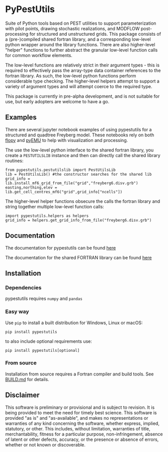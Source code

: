 # PyPestUtils

Suite of Python tools based on PEST utilities to support parameterization with pilot points, drawing stochastic realizations, and MODFLOW post-processing for structured and unstructured grids. This package consists of a (pre-)compiled shared fortran library, and a corresponding low-level python wrapper around the library functions.  There are also higher-level "helper" functions to further abstract the granular low-level function calls for common workflow elements.  

The low-level functions are relatively strict in their argument types - this is required to effectively pass the array-type data container references to the fortran library.  As such, the low-level python functions perform considerable type checking.  The higher-level helpers attempt to support a variety of argument types and will attempt coerce to the required type.  

This package is currently in pre-alpha development, and is not suitable for use, but early adopters are welcome to have a go.

## Examples

There are several jupyter notebook examples of using pypestutils for a structured and quadtree Freyberg model.  These notebooks rely on both [flopy](https://github.com/modflowpy/flopy) and [pyEMU](https://github.com/pypest/pyemu) to help with visualization and processing.

The use the low-level python interface to the shared fortran library, you create a `PESTUTILSLIB` instance and then can directly call the shared library routines:

```
from pypestutils.pestutilslib import PestUtilsLib
lib = PestUtilsLib() #the constructor searches for the shared lib
grid_info = lib.install_mf6_grid_from_file("grid","freyberg6.disv.grb")
easting,northing,elev = lib.get_cell_centres_mf6("grid",grid_info["ncells"])
```

The higher-level helper functions obsecure the calls the fortran library and string together multiple low-level function calls:

```
import pypestutils.helpers as helpers
grid_info = helpers.get_grid_info_from_file("freyberg6.disv.grb")
```

## Documentation

The documentation for pypestutils can be found [here](doc/pypestutils/index.html)

The documentation for the shared FORTRAN library can be found [here](doc/pestutilslib/fortran_library_documentation.md)

## Installation

### Dependencies

pypestutils requires `numpy` and `pandas`

### Easy way

Use `pip` to install a built distribution for Windows, Linux or macOS:

    pip install pypestutils

to also include optional requirements use:

    pip install pypestutils[optional]

### From source

Installation from source requires a Fortran compiler and build tools. See [BUILD.md](BUILD.md) for details.

## Disclaimer


This software is preliminary or provisional and is subject to revision. It is
being provided to meet the need for timely best science. This software is
provided "as is" and "as-available", and makes no representations or warranties
of any kind concerning the software, whether express, implied, statutory, or
other. This includes, without limitation, warranties of title,
merchantability, fitness for a particular purpose, non-infringement, absence
of latent or other defects, accuracy, or the presence or absence of errors,
whether or not known or discoverable.
